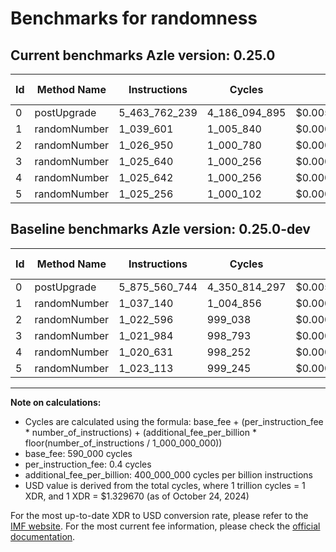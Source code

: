 # Benchmarks for randomness

## Current benchmarks Azle version: 0.25.0

| Id  | Method Name  | Instructions  | Cycles        | USD           | USD/Million Calls | Change                                  |
| --- | ------------ | ------------- | ------------- | ------------- | ----------------- | --------------------------------------- |
| 0   | postUpgrade  | 5_463_762_239 | 4_186_094_895 | $0.0055661248 | $5_566.12         | <font color="green">-411_798_505</font> |
| 1   | randomNumber | 1_039_601     | 1_005_840     | $0.0000013374 | $1.33             | <font color="red">+2_461</font>         |
| 2   | randomNumber | 1_026_950     | 1_000_780     | $0.0000013307 | $1.33             | <font color="red">+4_354</font>         |
| 3   | randomNumber | 1_025_640     | 1_000_256     | $0.0000013300 | $1.33             | <font color="red">+3_656</font>         |
| 4   | randomNumber | 1_025_642     | 1_000_256     | $0.0000013300 | $1.33             | <font color="red">+5_011</font>         |
| 5   | randomNumber | 1_025_256     | 1_000_102     | $0.0000013298 | $1.32             | <font color="red">+2_143</font>         |

## Baseline benchmarks Azle version: 0.25.0-dev

| Id  | Method Name  | Instructions  | Cycles        | USD           | USD/Million Calls |
| --- | ------------ | ------------- | ------------- | ------------- | ----------------- |
| 0   | postUpgrade  | 5_875_560_744 | 4_350_814_297 | $0.0057851472 | $5_785.14         |
| 1   | randomNumber | 1_037_140     | 1_004_856     | $0.0000013361 | $1.33             |
| 2   | randomNumber | 1_022_596     | 999_038       | $0.0000013284 | $1.32             |
| 3   | randomNumber | 1_021_984     | 998_793       | $0.0000013281 | $1.32             |
| 4   | randomNumber | 1_020_631     | 998_252       | $0.0000013273 | $1.32             |
| 5   | randomNumber | 1_023_113     | 999_245       | $0.0000013287 | $1.32             |

---

**Note on calculations:**

- Cycles are calculated using the formula: base_fee + (per_instruction_fee \* number_of_instructions) + (additional_fee_per_billion \* floor(number_of_instructions / 1_000_000_000))
- base_fee: 590_000 cycles
- per_instruction_fee: 0.4 cycles
- additional_fee_per_billion: 400_000_000 cycles per billion instructions
- USD value is derived from the total cycles, where 1 trillion cycles = 1 XDR, and 1 XDR = $1.329670 (as of October 24, 2024)

For the most up-to-date XDR to USD conversion rate, please refer to the [IMF website](https://www.imf.org/external/np/fin/data/rms_sdrv.aspx).
For the most current fee information, please check the [official documentation](https://internetcomputer.org/docs/current/developer-docs/gas-cost#execution).
